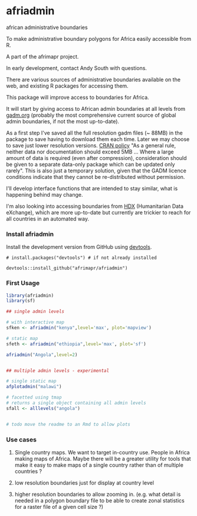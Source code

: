 # afriadmin
african administrative boundaries

To make administrative boundary polygons for Africa easily accessible from R.

A part of the afrimapr project.

In early development, contact Andy South with questions.


There are various sources of administrative boundaries available on the web, and existing R packages for accessing them.

This package will improve access to boundaries for Africa.

It will start by giving access to African admin boundaries at all levels from [gadm.org](https://gadm.org/) (probably the most comprehensive current source of global admin boundaries, if not the most up-to-date).

As a first step I've saved all the full resolution gadm files (~ 88MB) in the package to save having to download them each time. Later we may choose to save just lower resolution versions. [CRAN policy](https://cran.r-project.org/web/packages/policies.html) "As a general rule, neither data nor documentation should exceed 5MB ... Where a large amount of data is required (even after compression), consideration should be given to a separate data-only package which can be updated only rarely".
This is also just a temporary solution, given that the GADM licence conditions indicate that they cannot be re-distributed without permission.

I'll develop interface functions that are intended to stay similar, what is happening behind may change. 

I'm also looking into accessing boundaries from [HDX](https://data.humdata.org/) (Humanitarian Data eXchange), which are more up-to-date but currently are trickier to reach for all countries in an automated way.


### Install afriadmin

Install the development version from GitHub using [devtools](https://github.com/hadley/devtools).

    # install.packages("devtools") # if not already installed
    
    devtools::install_github("afrimapr/afriadmin")


### First Usage

``` r
library(afriadmin)
library(sf)

## single admin levels

# with interactive map
sfken <- afriadmin("kenya",level='max', plot='mapview')

# static map
sfeth <- afriadmin("ethiopia",level='max', plot='sf')

afriadmin("Angola",level=2)


## multiple admin levels - experimental

# single static map
afplotadmin("malawi")

# facetted using tmap
# returns a single object containing all admin levels
sfall <- alllevels("angola")


# todo move the readme to an Rmd to allow plots

```

### Use cases

1. Single country maps.
We want to target in-country use. People in Africa making maps of Africa. Maybe there will be a greater utility for tools that make it easy to make maps of a single country rather than of multiple countries ? 

2. low resolution boundaries just for display at country level

3. higher resolution boundaries to allow zooming in. (e.g. what detail is needed in a polygon boundary file to be able to create zonal statistics for a raster file of a given cell size ?)


